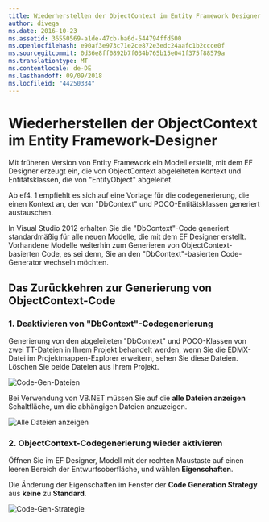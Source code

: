 ```yaml
---
title: Wiederherstellen der ObjectContext im Entity Framework Designer - EF6
author: divega
ms.date: 2016-10-23
ms.assetid: 36550569-a1de-47cb-ba6d-544794ffd500
ms.openlocfilehash: e90af3e973c71e2ce872e3edc24aafc1b2ccce0f
ms.sourcegitcommit: 0d36e8ff0892b7f034b765b15e041f375f88579a
ms.translationtype: MT
ms.contentlocale: de-DE
ms.lasthandoff: 09/09/2018
ms.locfileid: "44250334"
---
```

# <a name="reverting-to-objectcontext-in-entity-framework-designer"></a>Wiederherstellen der ObjectContext im Entity Framework-Designer
Mit früheren Version von Entity Framework ein Modell erstellt, mit dem EF Designer erzeugt ein, die von ObjectContext abgeleiteten Kontext und Entitätsklassen, die von "EntityObject" abgeleitet.

Ab ef4. 1 empfiehlt es sich auf eine Vorlage für die codegenerierung, die einen Kontext an, der von "DbContext" und POCO-Entitätsklassen generiert austauschen.

In Visual Studio 2012 erhalten Sie die "DbContext"-Code generiert standardmäßig für alle neuen Modelle, die mit dem EF Designer erstellt. Vorhandene Modelle weiterhin zum Generieren von ObjectContext-basierten Code, es sei denn, Sie an den "DbContext"-basierten Code-Generator wechseln möchten.

## <a name="reverting-back-to-objectcontext-code-generation"></a>Das Zurückkehren zur Generierung von ObjectContext-Code

### <a name="1-disable-dbcontext-code-generation"></a>1. Deaktivieren von "DbContext"-Codegenerierung

Generierung von den abgeleiteten "DbContext" und POCO-Klassen von zwei TT-Dateien in Ihrem Projekt behandelt werden, wenn Sie die EDMX-Datei im Projektmappen-Explorer erweitern, sehen Sie diese Dateien. Löschen Sie beide Dateien aus Ihrem Projekt.

![Code-Gen-Dateien](~/ef6/media/codegenfiles.png)

Bei Verwendung von VB.NET müssen Sie auf die **alle Dateien anzeigen** Schaltfläche, um die abhängigen Dateien anzuzeigen.

![Alle Dateien anzeigen](~/ef6/media/showallfiles.png)

### <a name="2-re-enable-objectcontext-code-generation"></a>2. ObjectContext-Codegenerierung wieder aktivieren

Öffnen Sie im EF Designer, Modell mit der rechten Maustaste auf einen leeren Bereich der Entwurfsoberfläche, und wählen **Eigenschaften**.

Die Änderung der Eigenschaften im Fenster der **Code Generation Strategy** aus **keine** zu **Standard**.

![Code-Gen-Strategie](~/ef6/media/codegenstrategy.png)
